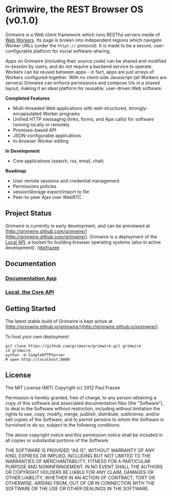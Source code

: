 # Grimwire, the REST Browser OS (v0.1.0)

Grimwire is a Web client framework which runs RESTful servers inside of [Web Workers](https://developer.mozilla.org/en-US/docs/DOM/Using_web_workers). Its page is broken into independent regions which navigate Worker URLs (under the `httpl://` protocol). It is made to be a secure, user-configurable platform for social software-sharing.

Apps on Grimwire (including their source code) can be shared and modified in-session by users, and do not require a backend service to operate. Workers can be reused between apps - in fact, apps are just arrays of Workers configured together. With no client-side Javascript (all Workers are servers) Grimwire can enforce permissions and compose UIs in a shared layout, making it an ideal platform for reusable, user-driven Web software.

**Completed Features**

 - Multi-threaded Web applications with well-structured, strongly-encapsulated Worker programs
 - Unified HTTP messaging (links, forms, and Ajax calls) for software running locally or remotely
 - Promises-based API
 - JSON-configurable applications
 - In-browser Worker editing

**In Development**

 - Core applications (search, rss, email, chat)

**Roadmap**

 - User remote sessions and credential management
 - Permissions policies
 - sessionStorage export/import to file
 - Peer-to-peer Ajax over WebRTC


## Project Status

Grimwire is currently in early development, and can be previewed at [http://grimwire.github.com/grimwire/](http://grimwire.github.com/grimwire/). Grimwire is a deployment of the [Local API](https://github.com/grimwire/local), a toolset for building browser operating systems (also in active development). /[@pfrazee](https://twitter.com/pfrazee)


## Documentation

### [Documentation App](http://grimwire.github.com/grimwire/)
### [Local, the Core API](http://grimwire.com/local/docs.html#readme.md)


## Getting Started

The latest stable build of Grimwire is kept active at [http://grimwire.github.io/grimwire/](http://grimwire.github.io/grimwire/).

To host your own deployment:

```
git clone https://github.com/grimwire/grimwire.git grimwire
cd grimwire
python -m SimpleHTTPServer
# open http://localhost:8000
```



## License

The MIT License (MIT)
Copyright (c) 2012 Paul Frazee

Permission is hereby granted, free of charge, to any person obtaining a copy of this software and associated documentation files (the "Software"), to deal in the Software without restriction, including without limitation the rights to use, copy, modify, merge, publish, distribute, sublicense, and/or sell copies of the Software, and to permit persons to whom the Software is furnished to do so, subject to the following conditions:

The above copyright notice and this permission notice shall be included in all copies or substantial portions of the Software.

THE SOFTWARE IS PROVIDED "AS IS", WITHOUT WARRANTY OF ANY KIND, EXPRESS OR IMPLIED, INCLUDING BUT NOT LIMITED TO THE WARRANTIES OF MERCHANTABILITY, FITNESS FOR A PARTICULAR PURPOSE AND NONINFRINGEMENT. IN NO EVENT SHALL THE AUTHORS OR COPYRIGHT HOLDERS BE LIABLE FOR ANY CLAIM, DAMAGES OR OTHER LIABILITY, WHETHER IN AN ACTION OF CONTRACT, TORT OR OTHERWISE, ARISING FROM, OUT OF OR IN CONNECTION WITH THE SOFTWARE OR THE USE OR OTHER DEALINGS IN THE SOFTWARE.
